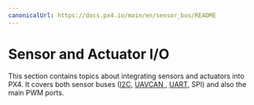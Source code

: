 ```yaml
---
canonicalUrl: https://docs.px4.io/main/en/sensor_bus/README
---
```


# Sensor and Actuator I/O

This section contains topics about integrating sensors and actuators into PX4.
It covers both sensor buses ([I2C](../sensor_bus/i2c_general.md), [UAVCAN ](../uavcan/README.md), [UART](../uart/README.md), SPI) and also the main PWM ports.

